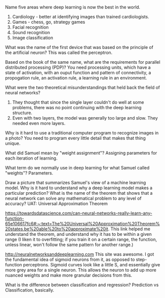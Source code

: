 Name five areas where deep learning is now the best in the world.
1. Cardiology - better at identifying images than trained cardiologists.
2. Games - chess, go, strategy games
3. Facial recognition
4. Sound recognition
5. Image classification

What was the name of the first device that was based on the principle of the artificial neuron?
This was called the perceptron.

Based on the book of the same name, what are the requirements for parallel distributed processing (PDP)?
You need processing units, which have a state of activation, with an ouput function and pattern of connectivity, a propogation rule, an activation rule, a learning rule in an environment.

What were the two theoretical misunderstandings that held back the field of neural networks?
1. They thought that since the single layer couldn't do well at some problems, there was no point continuing with the deep learning structure.
2. Even with two layers, the model was generally too large and slow. They needed even more layers.

Why is it hard to use a traditional computer program to recognize images in a photo?
You need to program every little detail that makes that thing unique.

What did Samuel mean by "weight assignment"?
Assigning parameters for each iteration of learning.

What term do we normally use in deep learning for what Samuel called "weights"?
Parameters.

Draw a picture that summarizes Samuel's view of a machine learning model.
Why is it hard to understand why a deep learning model makes a particular prediction?
What is the name of the theorem that shows that a neural network can solve any mathematical problem to any level of accuracy?
UAT: Universal Approximation Theorem

https://towardsdatascience.com/can-neural-networks-really-learn-any-function-65e106617fc6#:~:text=The%20Universal%20Approximation%20Theorem%20states,be%20able%20to%20approximate%20it.
This link helped me understand the theorem, and understand why it has to be within a given range (I liken it to overfitting; if you train it on a certain range, the function, unless linear, won't follow the same pattern for another range.)

http://neuralnetworksanddeeplearning.com
This site was awesome. I got the fundamental idea of sigmoid neurons from it, as opposed to step-function perceptrons. Sigmoid curves look like a little S, and essentially give more grey area for a single neuron. This allows the neuron to add up more nuanced weights and make more granular decisions from this.


What is the difference between classification and regression?
Prediction vs Classification, basically.
